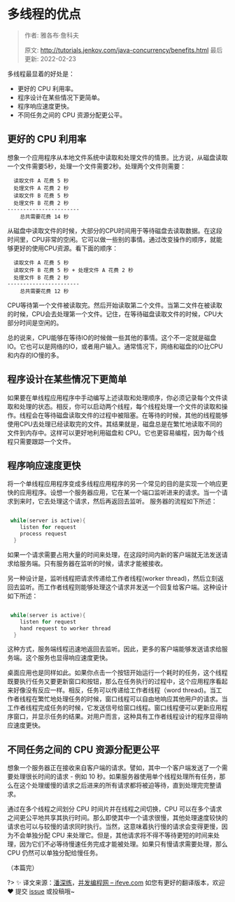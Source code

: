 # 多线程的优点

> 作者: 雅各布·詹科夫
>
> 原文: http://tutorials.jenkov.com/java-concurrency/benefits.html  最后更新: 2022-02-23

多线程最显着的好处是：

- 更好的 CPU 利用率。
- 程序设计在某些情况下更简单。
- 程序响应速度更快。
- 不同任务之间的 CPU 资源分配更公平。

## 更好的 CPU 利用率

想象一个应用程序从本地文件系统中读取和处理文件的情景。比方说，从磁盘读取一个文件需要5秒，处理一个文件需要2秒。处理两个文件则需要：

```text
  读取文件 A 花费 5 秒
  处理文件 A 花费 2 秒
  读取文件 B 花费 5 秒
  处理文件 B 花费 2 秒
-----------------------
    总共需要花费 14 秒
```

从磁盘中读取文件的时候，大部分的CPU时间用于等待磁盘去读取数据。在这段时间里，CPU非常的空闲。它可以做一些别的事情。通过改变操作的顺序，就能够更好的使用CPU资源。看下面的顺序：

```text 
  读取文件 A 花费 5 秒
  读取文件 B 花费 5 秒 + 处理文件 A 花费 2 秒
  处理文件 B 花费 2 秒
-----------------------
    总共需要花费 12 秒
```

CPU等待第一个文件被读取完。然后开始读取第二个文件。当第二文件在被读取的时候，CPU会去处理第一个文件。记住，在等待磁盘读取文件的时候，CPU大部分时间是空闲的。

总的说来，CPU能够在等待IO的时候做一些其他的事情。这个不一定就是磁盘IO。它也可以是网络的IO，或者用户输入。通常情况下，网络和磁盘的IO比CPU和内存的IO慢的多。

## 程序设计在某些情况下更简单

如果要在单线程应用程序中手动编写上述读取和处理顺序，你必须记录每个文件读取和处理的状态。相反，你可以启动两个线程，每个线程处理一个文件的读取和操作。线程会在等待磁盘读取文件的过程中被阻塞。在等待的时候，其他的线程能够使用CPU去处理已经读取完的文件。其结果就是，磁盘总是在繁忙地读取不同的文件到内存中。这样可以更好地利用磁盘和 CPU。它也更容易编程，因为每个线程只需要跟踪一个文件。

## 程序响应速度更快

将一个单线程应用程序变成多线程应用程序的另一个常见的目的是实现一个响应更快的应用程序。设想一个服务器应用，它在某一个端口监听进来的请求。当一个请求到来时，它去处理这个请求，然后再返回去监听。
服务器的流程如下所述：

```java

 while(server is active){
    listen for request
    process request
  }

```

如果一个请求需要占用大量的时间来处理，在这段时间内新的客户端就无法发送请求给服务端。只有服务器在监听的时候，请求才能被接收。

另一种设计是，监听线程把请求传递给工作者线程(worker thread)，然后立刻返回去监听。而工作者线程则能够处理这个请求并发送一个回复给客户端。这种设计如下所述：

```java

 while(server is active){
    listen for request
    hand request to worker thread
  }

```

这种方式，服务端线程迅速地返回去监听。因此，更多的客户端能够发送请求给服务端。这个服务也显得响应速度更快。

桌面应用也是同样如此。如果你点击一个按钮开始运行一个耗时的任务，这个线程既要执行任务又要更新窗口和按钮，那么在任务执行的过程中，这个应用程序看起来好像没有反应一样。相反，任务可以传递给工作者线程（word thread)。当工作者线程在繁忙地处理任务的时候，窗口线程可以自由地响应其他用户的请求。当工作者线程完成任务的时候，它发送信号给窗口线程。窗口线程便可以更新应用程序窗口，并显示任务的结果。对用户而言，这种具有工作者线程设计的程序显得响应速度更快。

## 不同任务之间的 CPU 资源分配更公平

想象一个服务器正在接收来自客户端的请求。譬如，其中一个客户端发送了一个需要处理很长时间的请求 - 例如 10 秒。如果服务器使用单个线程处理所有任务，那么在这个处理缓慢的请求之后进来的所有请求都将被迫等待，直到处理完完整请求。

通过在多个线程之间划分 CPU 时间片并在线程之间切换，CPU 可以在多个请求之间更公平地共享其执行时间。那么即使其中一个请求很慢，其他处理速度较快的请求也可以与较慢的请求同时执行。当然，这意味着执行慢的请求会变得更慢，因为不会单独分配 CPU 来处理它。但是，其他请求将不得不等待更短的时间来处理，因为它们不必等待慢速任务完成才能被处理。如果只有慢请求需要处理，那么 CPU 仍然可以单独分配给慢任务。

（本篇完）

?> ✨ 译文来源：[潘深练](https://www.panshenlian.com)，[并发编程网 – ifeve.com](http://ifeve.com/benefits/) 如您有更好的翻译版本，欢迎 ❤️ 提交 [issue](https://github.com/senlypan/concurrent-programming-docs/issues) 或投稿哦~